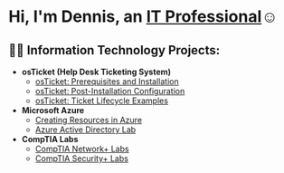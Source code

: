 <h1>Hi, I'm Dennis, an <a href="https://linkedin.com/in/dennishazard952">IT Professional</a>☺</h1>

<h2>👨‍💻 Information Technology Projects:</h2>

- <b>osTicket (Help Desk Ticketing System)</b>
  - [osTicket: Prerequisites and Installation](https://github.com/joshmadakorcc/osticket-prereqs)
  - [osTicket: Post-Installation Configuration](https://github.com/joshmadakorcc/post-install-config)
  - [osTicket: Ticket Lifecycle Examples](https://github.com/joshmadakorcc/ticket-lifecycle)
- <b>Microsoft Azure</b>
  - [Creating Resources in Azure](https://github.com/dhazard505/Create-Azure-Resources)
  - [Azure Active Directory Lab](https://github.com/joshmadakorcc/azure-network-protocols)
- <b>CompTIA Labs</b>
  - [CompTIA Network+ Labs](https://github.com/dhazard505/CompTIA-NetPlus-Labs.git)
  - [CompTIA Security+ Labs](https://github.com/dhazard505/CompTIA-NetPlus-Labs.git)

